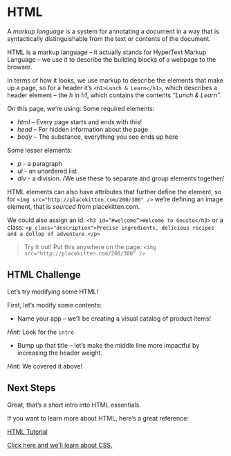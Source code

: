 # HTML

A *markup language* is a system for annotating a document in a way that is syntactically distinguishable from the text or contents of the document.

HTML is a markup language – it actually stands for HyperText Markup Language – we use it to describe the building blocks of a webpage to the browser.

In terms of how it looks, we use markup to describe the elements that make up a page, so for a header it’s `<h1>Lunch & Learn</h1>`, which describes a header element – the *h* in *h1*, which contains the contents *“Lunch & Learn”*.

On this page, we’re using:
Some required elements:
- *html* – Every page starts and ends with this!
- *head* – For hidden information about the page
- *body* – The substance, everything you see ends up here

Some lesser elements:
- *p* - a paragraph
- *ul* - an unordered list
- *div* - a division. /We use these to separate and group elements together/

HTML elements can also have attributes that further define the element, so for `<img src="http://placekitten.com/200/300" />` we’re defining an image element, that is *sourced* from placekitten.com.

We could also assign an id:
`<h3 id=“#welcome”>Welcome to Gousto</h3>`
or a class:
`<p class="description">Precise ingredients, delicious recipes and a dollop of adventure.</p>`

> Try it out!
> Put this anywhere on the page:
> `<img src="http://placekitten.com/200/300" />`

## HTML Challenge
Let’s try modifying some HTML!

First, let’s modify some contents:
- Name your app  – we’ll be creating a visual catalog of product items!

*Hint:* Look for the `intro`

- Bump up that title – let’s make the middle line more impactful by increasing the header weight.

*Hint:* We covered it above!

## Next Steps
Great, that’s a short intro into HTML essentials.

If you want to learn more about HTML, here’s a great reference:

[HTML Tutorial](https://www.w3schools.com/html/default.asp)

[Click here and we’ll learn about CSS.](02-css.md)
